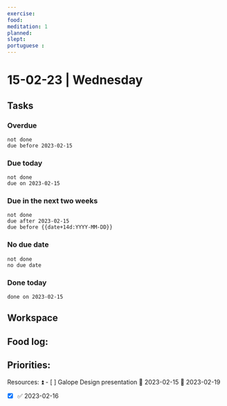 ```yaml
---
exercise: 
food:
meditation: 1
planned:
slept:
portuguese :
---
```


# 15-02-23 | Wednesday

## Tasks
### Overdue
```tasks
not done
due before 2023-02-15
```

### Due today
```tasks
not done
due on 2023-02-15
```

### Due in the next two weeks
```tasks
not done
due after 2023-02-15
due before {{date+14d:YYYY-MM-DD}}
```

### No due date
```tasks
not done
no due date
```

### Done today
```tasks
done on 2023-02-15
```

## Workspace


Food log:
- 

Priorities:
- 

Resources:
⏫ - [ ] Galope Design presentation 🛫 2023-02-15 📅 2023-02-19
- [x]  ✅ 2023-02-16